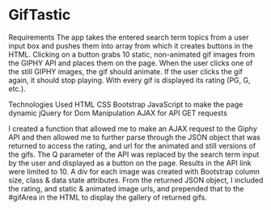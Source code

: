 # GifTastic

Requirements
The app takes the entered search term topics from a user input box and pushes them into array from which it creates buttons in the HTML. Clicking on a button grabs 10 static, non-animated gif images from the GIPHY API and places them on the page.
When the user clicks one of the still GIPHY images, the gif should animate.
If the user clicks the gif again, it should stop playing.
With every gif is displayed its rating (PG, G, etc.).

Technologies Used
HTML
CSS Bootstrap
JavaScript to make the page dynamic
jQuery for Dom Manipulation
AJAX for API GET requests



I created a function that allowed me to make an AJAX request to the Giphy API and then allowed me to further parse through the JSON object that was returned to access the rating, and url for the animated and still versions of the gifs.
The Q parameter of the API was replaced by the search term input by the user and displayed as a button on the page.
Results in the API link were limited to 10. A div for each image was created with Bootstrap column size, class & data state attributes. From the returned JSON object, I included the rating, and static & animated image urls, and prepended that to the #gifArea in the HTML to display the gallery of returned gifs.
